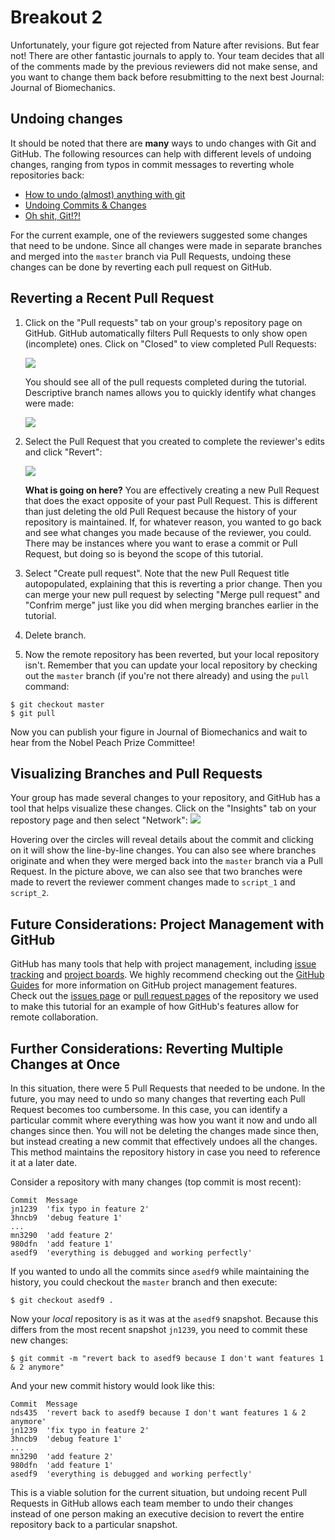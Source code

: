 # Breakout 2

Unfortunately, your figure got rejected from Nature after revisions. But fear not! There are other fantastic journals to 
apply to. Your team decides that all of the comments made by the previous reviewers did not make sense, and you want to 
change them back before resubmitting to the next best Journal: Journal of Biomechanics.

## Undoing changes
It should be noted that there are **many** ways to undo changes with Git and GitHub. The following resources can help
with different levels of undoing changes, ranging from typos in commit messages to reverting whole repositories back:
* [How to undo (almost) anything with git](https://github.blog/2015-06-08-how-to-undo-almost-anything-with-git/)
* [Undoing Commits & Changes](https://www.atlassian.com/git/tutorials/undoing-changes)
* [Oh shit, Git!?!](https://www.ohshitgit.com)

For the current example, one of the reviewers suggested some changes that need to be undone. Since all changes were
made in separate branches and merged into the `master` branch via Pull Requests, undoing these changes can be done by 
reverting each pull request on GitHub.

## Reverting a Recent Pull Request
1. Click on the "Pull requests" tab on your group's repository page on GitHub. GitHub automatically filters Pull Requests
to only show open (incomplete) ones. Click on "Closed" to view completed Pull Requests:

    ![](media/closed_pr.png)

    You should see all of the pull requests completed during the tutorial. Descriptive branch names allows you to quickly
    identify what changes were made:

    ![](media/past_prs.png)

2. Select the Pull Request that you created to complete the reviewer's edits and click "Revert":

    ![](media/revert_pr1.png)

    **What is going on here?** You are effectively creating a new Pull Request that does the exact opposite of your past 
    Pull Request. This is different than just deleting the old Pull Request because the history of your repository is 
    maintained. If, for whatever reason, you wanted to go back and see what changes you made because of the reviewer, you
    could. There may be instances where you want to erase a commit or Pull Request, but doing so is beyond the scope of 
    this tutorial. 

3. Select "Create pull request". Note that the new Pull Request title autopopulated, explaining that this is reverting a
prior change. Then you can merge your new pull request by selecting "Merge pull request" and "Confrim merge" just like 
you did when merging branches earlier in the tutorial.

4. Delete branch.

5. Now the remote repository has been reverted, but your local repository isn't. Remember that you can update your local
repository by checking out the `master` branch (if you're not there already) and using the `pull` command:
```
$ git checkout master
$ git pull
```
Now you can publish your figure in Journal of Biomechanics and wait to hear from the Nobel Peach Prize Committee! 

## Visualizing Branches and Pull Requests
Your group has made several changes to your repository, and GitHub has a tool that helps visualize these changes.
Click on the "Insights" tab on your repostory page and then select "Network":
![](media/network2.png)

Hovering over the circles will reveal details about the commit and clicking on it will show the line-by-line changes. 
You can also see where branches originate and when they were merged back into the `master` branch via a Pull Request.
In the picture above, we can also see that two branches were made to revert the reviewer comment changes made to 
`script_1` and `script_2`.

## Future Considerations: Project Management with GitHub
GitHub has many tools that help with project management, including [issue tracking](https://guides.github.com/features/issues/)
and [project boards](https://docs.github.com/en/github/managing-your-work-on-github/creating-a-project-board). We highly
recommend checking out the [GitHub Guides](https://guides.github.com/) for more information on GitHub project management
features. Check out the [issues page](https://github.com/alcantarar/ASB_Tutorial/issues) or 
[pull request pages](https://github.com/alcantarar/ASB_Tutorial/pulls?q=is%3Apr+is%3Aclosed) of the repository we used 
to make this tutorial for an example of how GitHub's features allow for remote collaboration.

## Further Considerations: Reverting Multiple Changes at Once
In this situation, there were 5 Pull Requests that needed to be undone. In the future, you may need to undo so many changes
that reverting each Pull Request becomes too cumbersome. In this case, you can identify a particular commit where everything
was how you want it now and undo all changes since then. You will not be deleting the changes made since then, but instead
creating a new commit that effectively undoes all the changes. This method maintains the repository history in case you need
to reference it at a later date.

Consider a repository with many changes (top commit is most recent):
```
Commit  Message
jn1239  'fix typo in feature 2'
3hncb9  'debug feature 1'
...
mn3290  'add feature 2'
980dfn  'add feature 1'
asedf9  'everything is debugged and working perfectly'
```
If you wanted to undo all the commits since `asedf9` while maintaining the history, you could checkout the `master` 
branch and then execute:
```
$ git checkout asedf9 .
```
Now your *local* repository is as it was at the `asedf9` snapshot. Because this differs from the most recent snapshot `jn1239`, 
you need to commit these new changes:
```
$ git commit -m "revert back to asedf9 because I don't want features 1 & 2 anymore"
```
And your new commit history would look like this:
```
Commit  Message
nds435  'revert back to asedf9 because I don't want features 1 & 2 anymore'
jn1239  'fix typo in feature 2'
3hncb9  'debug feature 1'
...
mn3290  'add feature 2'
980dfn  'add feature 1'
asedf9  'everything is debugged and working perfectly'
```

This is a viable solution for the current situation, but undoing recent Pull Requests in GitHub allows each
team member to undo their changes instead of one person making an executive decision to revert the entire repository back
to a particular snapshot.